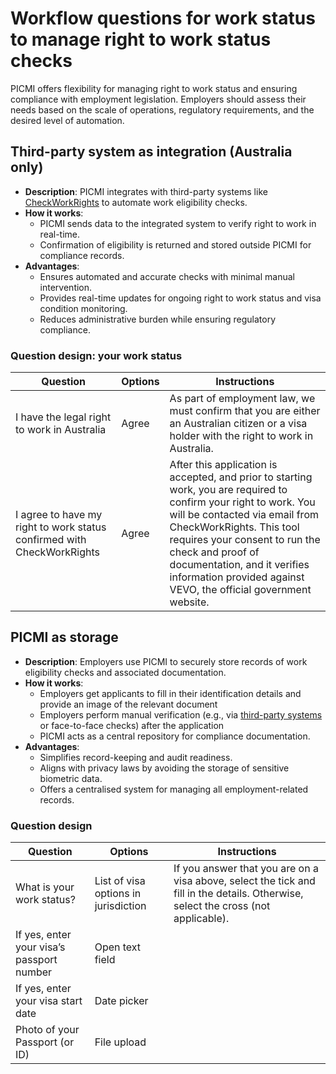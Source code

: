 # Workflow questions for work status to manage right to work status checks

PICMI offers flexibility for managing right to work status and ensuring compliance with employment legislation.
Employers should
assess their needs based on the scale of operations, regulatory
requirements, and the desired level of automation.

## **Third-party system as integration** (Australia only)

- **Description**: PICMI integrates with third-party systems
  like [CheckWorkRights](../integrations/check-work-rights) to automate work eligibility checks.
- **How it works**:
    - PICMI sends data to the integrated system to verify right to work in real-time.
    - Confirmation of eligibility is returned and stored outside PICMI for compliance records.
- **Advantages**:
    - Ensures automated and accurate checks with minimal manual intervention.
    - Provides real-time updates for ongoing right to work status and visa condition monitoring.
    - Reduces administrative burden while ensuring regulatory compliance.

<explanation>

### Question design: your work status

| **Question**                                                           | **Options** | **Instructions**                                                                                                                                                                                                                                                                                                                       |
|------------------------------------------------------------------------|-------------|----------------------------------------------------------------------------------------------------------------------------------------------------------------------------------------------------------------------------------------------------------------------------------------------------------------------------------------|
| I have the legal right to work in Australia                            | Agree       | As part of employment law, we must confirm that you are either an Australian citizen or a visa holder with the right to work in Australia.                                                                                                                                                                                             |
| I agree to have my right to work status confirmed with CheckWorkRights | Agree       | After this application is accepted, and prior to starting work, you are required to confirm your right to work. You will be contacted via email from CheckWorkRights. This tool requires your consent to run the check and proof of documentation, and it verifies information provided against VEVO, the official government website. |

</explanation>

## **PICMI as storage**

- **Description**: Employers use PICMI to securely store records of work eligibility checks and associated
  documentation.
- **How it works**:
    - Employers get applicants to fill in their identification details and provide an image of the relevant document
    - Employers perform manual verification (e.g., via
      [third-party systems](storing-biometric-data#third-party-systems) or face-to-face checks) after the application
    - PICMI acts as a central repository for compliance documentation.
- **Advantages**:
    - Simplifies record-keeping and audit readiness.
    - Aligns with privacy laws by avoiding the storage of sensitive biometric data.
    - Offers a centralised system for managing all employment-related records.

<explanation>

### Question design

| **Question**                              | **Options**                          | **Instructions**                                                                                                                   |
|-------------------------------------------|--------------------------------------|------------------------------------------------------------------------------------------------------------------------------------|
| What is your work status?                 | List of visa options in jurisdiction | If you answer that you are on a visa above, select the tick and fill in the details. Otherwise, select the cross (not applicable). |
| If yes, enter your visa’s passport number | Open text field                      |                                                                                                                                    |
| If yes, enter your visa start date        | Date picker                          |                                                                                                                                    |
| Photo of your Passport (or ID)            | File upload                          |                                                                                                                                    | 

</explanation>
